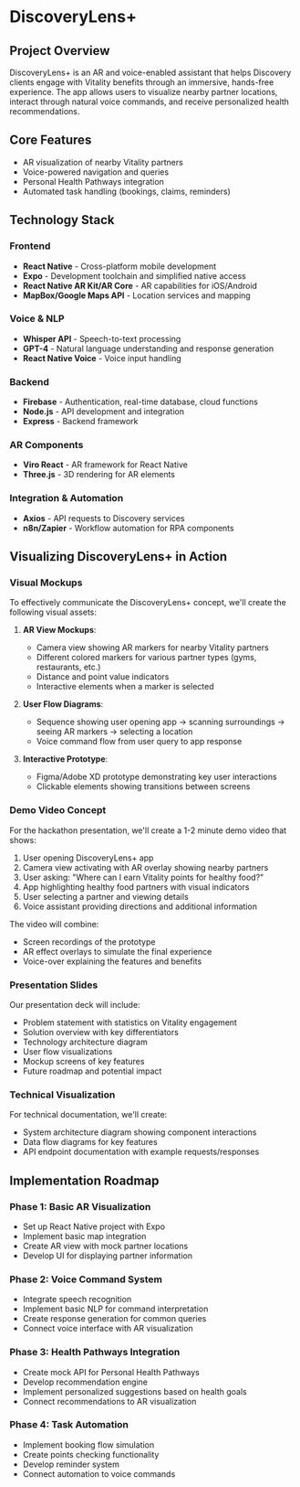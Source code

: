 # DiscoveryLens+

## Project Overview
DiscoveryLens+ is an AR and voice-enabled assistant that helps Discovery clients engage with Vitality benefits through an immersive, hands-free experience. The app allows users to visualize nearby partner locations, interact through natural voice commands, and receive personalized health recommendations.

## Core Features
- AR visualization of nearby Vitality partners
- Voice-powered navigation and queries
- Personal Health Pathways integration
- Automated task handling (bookings, claims, reminders)

## Technology Stack

### Frontend
- **React Native** - Cross-platform mobile development
- **Expo** - Development toolchain and simplified native access
- **React Native AR Kit/AR Core** - AR capabilities for iOS/Android
- **MapBox/Google Maps API** - Location services and mapping

### Voice & NLP
- **Whisper API** - Speech-to-text processing
- **GPT-4** - Natural language understanding and response generation
- **React Native Voice** - Voice input handling

### Backend
- **Firebase** - Authentication, real-time database, cloud functions
- **Node.js** - API development and integration
- **Express** - Backend framework

### AR Components
- **Viro React** - AR framework for React Native
- **Three.js** - 3D rendering for AR elements

### Integration & Automation
- **Axios** - API requests to Discovery services
- **n8n/Zapier** - Workflow automation for RPA components

## Visualizing DiscoveryLens+ in Action

### Visual Mockups
To effectively communicate the DiscoveryLens+ concept, we'll create the following visual assets:

1. **AR View Mockups**:
   - Camera view showing AR markers for nearby Vitality partners
   - Different colored markers for various partner types (gyms, restaurants, etc.)
   - Distance and point value indicators
   - Interactive elements when a marker is selected

2. **User Flow Diagrams**:
   - Sequence showing user opening app → scanning surroundings → seeing AR markers → selecting a location
   - Voice command flow from user query to app response

3. **Interactive Prototype**:
   - Figma/Adobe XD prototype demonstrating key user interactions
   - Clickable elements showing transitions between screens

### Demo Video Concept
For the hackathon presentation, we'll create a 1-2 minute demo video that shows:

1. User opening DiscoveryLens+ app
2. Camera view activating with AR overlay showing nearby partners
3. User asking: "Where can I earn Vitality points for healthy food?"
4. App highlighting healthy food partners with visual indicators
5. User selecting a partner and viewing details
6. Voice assistant providing directions and additional information

The video will combine:
- Screen recordings of the prototype
- AR effect overlays to simulate the final experience
- Voice-over explaining the features and benefits

### Presentation Slides
Our presentation deck will include:
- Problem statement with statistics on Vitality engagement
- Solution overview with key differentiators
- Technology architecture diagram
- User flow visualizations
- Mockup screens of key features
- Future roadmap and potential impact

### Technical Visualization
For technical documentation, we'll create:
- System architecture diagram showing component interactions
- Data flow diagrams for key features
- API endpoint documentation with example requests/responses

## Implementation Roadmap

### Phase 1: Basic AR Visualization
- Set up React Native project with Expo
- Implement basic map integration
- Create AR view with mock partner locations
- Develop UI for displaying partner information

### Phase 2: Voice Command System
- Integrate speech recognition
- Implement basic NLP for command interpretation
- Create response generation for common queries
- Connect voice interface with AR visualization

### Phase 3: Health Pathways Integration
- Create mock API for Personal Health Pathways
- Develop recommendation engine
- Implement personalized suggestions based on health goals
- Connect recommendations to AR visualization

### Phase 4: Task Automation
- Implement booking flow simulation
- Create points checking functionality
- Develop reminder system
- Connect automation to voice commands